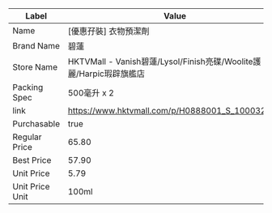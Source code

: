 | Label           | Value                                                    |
| --------------- | -------------------------------------------------------- |
| Name            | [優惠孖裝] 衣物預潔劑                                             |
| Brand Name      | 碧蓮                                                       |
| Store Name      | HKTVMall - Vanish碧蓮/Lysol/Finish亮碟/Woolite護麗/Harpic瑕辟旗艦店 |
| Packing Spec    | 500毫升 x 2                                                |
| link            | https://www.hktvmall.com/p/H0888001_S_10003250A          |
| Purchasable     | true                                                     |
| Regular Price   | 65.80                                                    |
| Best Price      | 57.90                                                    |
| Unit Price      | 5.79                                                     |
| Unit Price Unit | 100ml                                                    |

